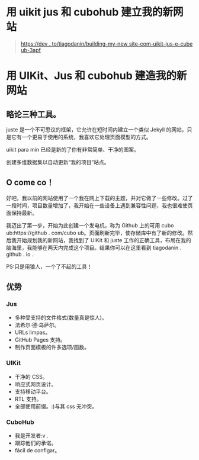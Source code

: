 # 用 uikit jus 和 cubohub 建立我的新网站

> [https://dev . to/tiagodanin/building-my-new site-com-uikit-jus-e-cube ub-3apf](https://dev.to/tiagodanin/construindo-meu-novo-site-com-uikit-jus-e-cubohub-3apf)

# [](#construindo-meu-novo-site-com-uikit-jus-e-cubohub)用 UIKit、Jus 和 cubohub 建造我的新网站

## [](#um-poucos-sobre-as-tr%C3%AAs-ferramentas)略论三种工具。

juste 是一个不可思议的框架，它允许在短时间内建立一个类似 Jekyll 的网站，只是它有一个更易于使用的系统，我喜欢它处理页面模型的方式。

uikit para min 已经是新的了你有非常简单、干净的图案。

创建多维数据集以自动更新“我的项目”站点。

## O come co！

好吧，我以前的网站使用了一个我在网上下载的主题，并对它做了一些修改。过了一段时间，项目数量增加了，我开始在一些设备上遇到兼容性问题，我也很难使页面保持最新。

我迈出了第一步，开始为此创建一个发电机，称为 Github 上的可用 cubo ub:https://github . com/cubo ub。页面刷新完毕，使存储库中有了新的修改。然后我开始规划我的新网站，我找到了 UIKit 和 juste 工作的正确工具，布局在我的脑海里，我能够在两天内完成这个项目。结果你可以在这里看到 tiagodanin . github . io .

PS:只是用狼人，一个了不起的工具！

## 优势

### [](#jus)Jus

*   多种受支持的文件格式(数量真是惊人)。
*   法希尔·德·乌萨尔。
*   URLs limpas。
*   GitHub Pages 支持。
*   制作页面模板的许多选项/函数。

### [](#uikit)UIKit

*   干净的 CSS。
*   响应式网页设计。
*   支持移动平台。
*   RTL 支持。
*   全部使用前缀。:)与其 css 无冲突。

### [](#cubohub)CuboHub

*   我是开发者:v .
*   跟踪他们的承诺。
*   fácil de configar。
